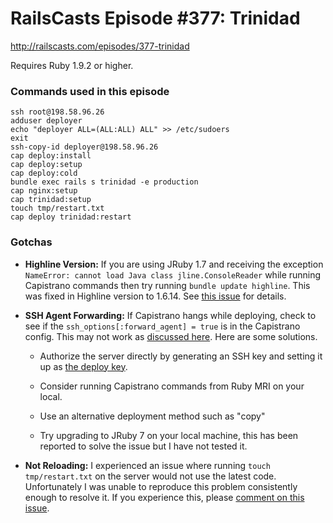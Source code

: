 # RailsCasts Episode #377: Trinidad

http://railscasts.com/episodes/377-trinidad

Requires Ruby 1.9.2 or higher.


### Commands used in this episode

```
ssh root@198.58.96.26
adduser deployer
echo "deployer ALL=(ALL:ALL) ALL" >> /etc/sudoers
exit
ssh-copy-id deployer@198.58.96.26
cap deploy:install
cap deploy:setup
cap deploy:cold
bundle exec rails s trinidad -e production
cap nginx:setup
cap trinidad:setup
touch tmp/restart.txt
cap deploy trinidad:restart
```

### Gotchas

* **Highline Version:** If you are using JRuby 1.7 and receiving the exception `NameError: cannot load Java class jline.ConsoleReader` while running Capistrano commands then try running `bundle update highline`. This was fixed in Highline version to 1.6.14. See [this issue](https://github.com/JEG2/highline/issues/41) for details.

* **SSH Agent Forwarding:** If Capistrano hangs while deploying, check to see if the `ssh_options[:forward_agent] = true` is in the Capistrano config. This may not work as [discussed here](http://jira.codehaus.org/browse/JRUBY-6181). Here are some solutions.

  * Authorize the server directly by generating an SSH key and setting it up as [the deploy key](https://help.github.com/articles/managing-deploy-keys).

  * Consider running Capistrano commands from Ruby MRI on your local.

  * Use an alternative deployment method such as "copy"

  * Try upgrading to JRuby 7 on your local machine, this has been reported to solve the issue but I have not tested it.

* **Not Reloading:** I experienced an issue where running `touch tmp/restart.txt` on the server would not use the latest code. Unfortunately I was unable to reproduce this problem consistently enough to resolve it. If you experience this, please [comment on this issue](https://github.com/trinidad/trinidad/issues/84).

